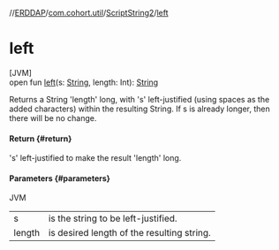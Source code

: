 //[ERDDAP](../../../index.md)/[com.cohort.util](../index.md)/[ScriptString2](index.md)/[left](left.md)

# left

[JVM]\
open fun [left](left.md)(s: [String](https://docs.oracle.com/en/java/javase/21/docs/api/java.base/java/lang/String.html), length: Int): [String](https://docs.oracle.com/en/java/javase/21/docs/api/java.base/java/lang/String.html)

Returns a String 'length' long, with 's' left-justified (using spaces as the added characters) within the resulting String. If s is already longer, then there will be no change.

#### Return {#return}

's' left-justified to make the result 'length' long.

#### Parameters {#parameters}

JVM

| | |
|---|---|
| s | is the string to be left-justified. |
| length | is desired length of the resulting string. |
